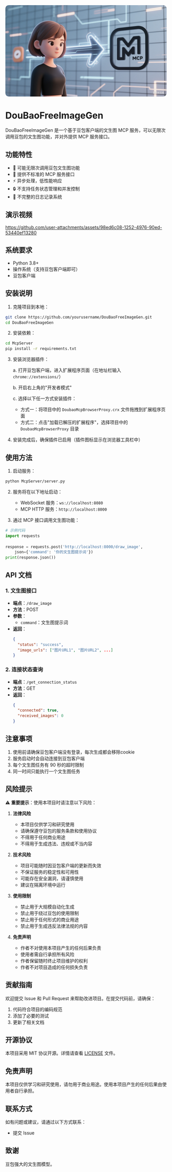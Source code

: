 ![DouBaoFreeImageGen Logo](assets/logo.png)

# DouBaoFreeImageGen

DouBaoFreeImageGen 是一个基于豆包客户端的文生图 MCP 服务，可以无限次调用豆包的文生图功能，并对外提供 MCP 服务接口。

## 功能特性

- 🎨 可能无限次调用豆包文生图功能
- 🔌 提供不标准的 MCP 服务接口
- ⚡ 异步处理，低性能响应
- 🔒 不支持任务状态管理和并发控制
- 📝 不完整的日志记录系统

## 演示视频

https://github.com/user-attachments/assets/98ed6c08-1252-4976-90ed-53440ef13280

## 系统要求

- Python 3.8+
- 操作系统（支持豆包客户端即可）
- 豆包客户端

## 安装说明

1. 克隆项目到本地：
```bash
git clone https://github.com/yourusername/DouBaoFreeImageGen.git
cd DouBaoFreeImageGen
```

2. 安装依赖：

```bash
cd McpServer
pip install -r requirements.txt
```

3. 安装浏览器插件：

   a. 打开豆包客户端，进入扩展程序页面（在地址栏输入 `chrome://extensions/`）
   
   b. 开启右上角的"开发者模式"
   
   c. 选择以下任一方式安装插件：
      - 方式一：将项目中的 `DoubaoMcpBrowserProxy.crx` 文件拖拽到扩展程序页面
      - 方式二：点击"加载已解压的扩展程序"，选择项目中的 `DoubaoMcpBrowserProxy` 目录

4. 安装完成后，确保插件已启用（插件图标显示在浏览器工具栏中）

## 使用方法

1. 启动服务：
```bash
python McpServer/server.py
```

2. 服务将在以下地址启动：
   - WebSocket 服务：`ws://localhost:8080`
   - MCP HTTP 服务：`http://localhost:8000`

3. 通过 MCP 接口调用文生图功能：
```python
# 示例代码
import requests

response = requests.post('http://localhost:8000/draw_image', 
    json={'command': '你的文生图提示词'})
print(response.json())
```

## API 文档

### 1. 文生图接口

- **端点**：`/draw_image`
- **方法**：POST
- **参数**：
  - `command`：文生图提示词
- **返回**：
  ```json
  {
    "status": "success",
    "image_urls": ["图片URL1", "图片URL2", ...]
  }
  ```

### 2. 连接状态查询

- **端点**：`/get_connection_status`
- **方法**：GET
- **返回**：
  ```json
  {
    "connected": true,
    "received_images": 0
  }
  ```

## 注意事项

1. 使用前请确保豆包客户端没有登录，每次生成都会移除cookie
2. 服务启动时会自动连接到豆包客户端
3. 每个文生图任务有 90 秒的超时限制
4. 同一时间只能执行一个文生图任务

## 风险提示

⚠️ **重要提示**：使用本项目时请注意以下风险：

1. **法律风险**
   - 本项目仅供学习和研究使用
   - 请确保遵守豆包的服务条款和使用协议
   - 不得用于任何商业用途
   - 不得用于生成违法、违规或不当内容

2. **技术风险**
   - 项目可能随时因豆包客户端的更新而失效
   - 不保证服务的稳定性和可用性
   - 可能存在安全漏洞，请谨慎使用
   - 建议在隔离环境中运行

3. **使用限制**
   - 禁止用于大规模自动化生成
   - 禁止用于绕过豆包的使用限制
   - 禁止用于任何形式的商业用途
   - 禁止用于生成违反法律法规的内容

4. **免责声明**
   - 作者不对使用本项目产生的任何后果负责
   - 使用者需自行承担所有风险
   - 作者保留随时终止项目维护的权利
   - 作者不对项目造成的任何损失负责

## 贡献指南

欢迎提交 Issue 和 Pull Request 来帮助改进项目。在提交代码前，请确保：

1. 代码符合项目的编码规范
2. 添加了必要的测试
3. 更新了相关文档

## 开源协议

本项目采用 MIT 协议开源。详情请查看 [LICENSE](LICENSE) 文件。

## 免责声明

本项目仅供学习和研究使用，请勿用于商业用途。使用本项目产生的任何后果由使用者自行承担。

## 联系方式

如有问题或建议，请通过以下方式联系：

- 提交 Issue

## 致谢

豆包强大的文生图模型。 
